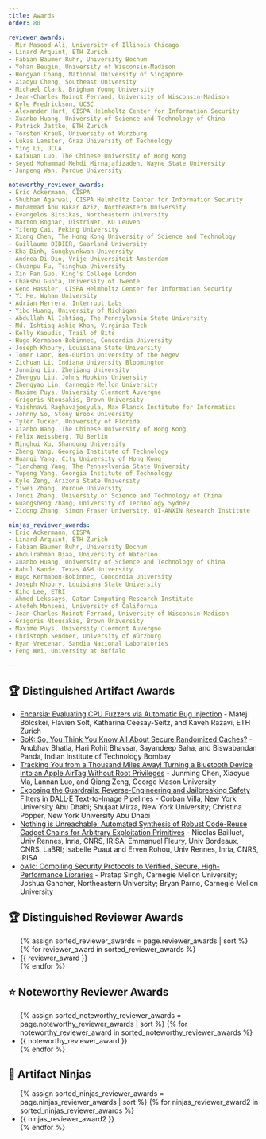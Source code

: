 ```yaml
---
title: Awards
order: 80

reviewer_awards:
- Mir Masood Ali, University of Illinois Chicago
- Linard Arquint, ETH Zurich
- Fabian Bäumer Ruhr, University Bochum
- Yohan Beugin, University of Wisconsin-Madison
- Hongyan Chang, National University of Singapore
- Xiaoyu Cheng, Southeast University
- Michael Clark, Brigham Young University
- Jean-Charles Noirot Ferrand, University of Wisconsin-Madison
- Kyle Fredrickson, UCSC
- Alexander Hart, CISPA Helmholtz Center for Information Security
- Xuanbo Huang, University of Science and Technology of China
- Patrick Jattke, ETH Zurich
- Torsten Krauß, University of Würzburg
- Lukas Lamster, Graz University of Technology
- Ying Li, UCLA
- Kaixuan Luo, The Chinese University of Hong Kong
- Seyed Mohammad Mehdi Mirnajafizadeh, Wayne State University
- Junpeng Wan, Purdue University

noteworthy_reviewer_awards:
- Eric Ackermann, CISPA
- Shubham Agarwal, CISPA Helmholtz Center for Information Security
- Muhammad Abu Bakar Aziz, Northeastern University
- Evangelos Bitsikas, Northeastern University
- Marton Bognar, DistriNet, KU Leuven
- Yifeng Cai, Peking University
- Xiang Chen, The Hong Kong University of Science and Technology
- Guillaume DIDIER, Saarland University
- Kha Dinh, Sungkyunkwan University
- Andrea Di Dio, Vrije Universiteit Amsterdam
- Chuanpu Fu, Tsinghua University
- Xin Fan Guo, King's College London
- Chakshu Gupta, University of Twente
- Keno Hassler, CISPA Helmholtz Center for Information Security
- Yi He, Wuhan University
- Adrian Herrera, Interrupt Labs
- Yibo Huang, University of Michigan
- Abdullah Al Ishtiaq, The Pennsylvania State University
- Md. Ishtiaq Ashiq Khan, Virginia Tech
- Kelly Kaoudis, Trail of Bits
- Hugo Kermabon-Bobinnec, Concordia University
- Joseph Khoury, Louisiana State University
- Tomer Laor, Ben-Gurion University of the Negev
- Zichuan Li, Indiana University Bloomington
- Junming Liu, Zhejiang University
- Zhengyu Liu, Johns Hopkins University
- Zhengyao Lin, Carnegie Mellon University
- Maxime Puys, University Clermont Auvergne
- Grigoris Ntousakis, Brown University
- Vaishnavi Raghavajosyula, Max Planck Institute for Informatics
- Johnny So, Stony Brook University
- Tyler Tucker, University of Florida
- Xianbo Wang, The Chinese University of Hong Kong
- Felix Weissberg, TU Berlin
- Minghui Xu, Shandong University
- Zheng Yang, Georgia Institute of Technology
- Huanqi Yang, City University of Hong Kong
- Tianchang Yang, The Pennsylvania State University
- Yupeng Yang, Georgia Institute of Technology
- Kyle Zeng, Arizona State University
- Yiwei Zhang, Purdue University
- Junqi Zhang, University of Science and Technology of China
- Guangsheng Zhang, University of Technology Sydney
- Zidong Zhang, Simon Fraser University, QI-ANXIN Research Institute

ninjas_reviewer_awards:
- Eric Ackermann, CISPA
- Linard Arquint, ETH Zurich
- Fabian Bäumer Ruhr, University Bochum
- Abdulrahman Diaa, University of Waterloo
- Xuanbo Huang, University of Science and Technology of China
- Rahul Kande, Texas A&M University
- Hugo Kermabon-Bobinnec, Concordia University
- Joseph Khoury, Louisiana State University
- Kiho Lee, ETRI
- Ahmed Lekssays, Qatar Computing Research Institute
- Atefeh Mohseni, University of California
- Jean-Charles Noirot Ferrand, University of Wisconsin-Madison
- Grigoris Ntousakis, Brown University
- Maxime Puys, University Clermont Auvergne
- Christoph Sendner, University of Würzburg
- Ryan Vrecenar, Sandia National Laboratories
- Feng Wei, University at Buffalo

---
```


## 🏆 Distinguished Artifact Awards

- [Encarsia: Evaluating CPU Fuzzers via Automatic Bug Injection](https://www.usenix.org/conference/usenixsecurity25/presentation/bolcskei) - Matej Bölcskei, Flavien Solt, Katharina Ceesay-Seitz, and Kaveh Razavi, ETH Zurich
- [SoK: So, You Think You Know All About Secure Randomized Caches?](https://www.usenix.org/conference/usenixsecurity25/presentation/bhatla) - Anubhav Bhatla, Hari Rohit Bhavsar, Sayandeep Saha, and Biswabandan Panda, Indian Institute of Technology Bombay
- [Tracking You from a Thousand Miles Away! Turning a Bluetooth Device into an Apple AirTag Without Root Privileges](https://www.usenix.org/conference/usenixsecurity25/presentation/chen-junming) - Junming Chen, Xiaoyue Ma, Lannan Luo, and Qiang Zeng, George Mason University
- [Exposing the Guardrails: Reverse-Engineering and Jailbreaking Safety Filters in DALL·E Text-to-Image Pipelines](https://www.usenix.org/conference/usenixsecurity25/presentation/villa) - Corban Villa, New York University Abu Dhabi; Shujaat Mirza, New York University; Christina Pöpper, New York University Abu Dhabi
- [Nothing is Unreachable: Automated Synthesis of Robust Code-Reuse Gadget Chains for Arbitrary Exploitation Primitives](https://www.usenix.org/conference/usenixsecurity25/presentation/bailluet) - Nicolas Bailluet, Univ Rennes, Inria, CNRS, IRISA; Emmanuel Fleury, Univ Bordeaux, CNRS, LaBRI; Isabelle Puaut and Erven Rohou, Univ Rennes, Inria, CNRS, IRISA
- [owlc: Compiling Security Protocols to Verified, Secure, High-Performance Libraries](https://www.usenix.org/conference/usenixsecurity25/presentation/singh) - Pratap Singh, Carnegie Mellon University; Joshua Gancher, Northeastern University; Bryan Parno, Carnegie Mellon University

## 🏆 Distinguished Reviewer Awards

<ul>
  {% assign sorted_reviewer_awards = page.reviewer_awards | sort %}
  {% for reviewer_award in sorted_reviewer_awards %}
    <li>{{ reviewer_award }}</li>
  {% endfor %}
</ul>

## ⭐ Noteworthy Reviewer Awards

<ul>
  {% assign sorted_noteworthy_reviewer_awards = page.noteworthy_reviewer_awards | sort %}
  {% for noteworthy_reviewer_award in sorted_noteworthy_reviewer_awards %}
    <li>{{ noteworthy_reviewer_award }}</li>
  {% endfor %}
</ul>

## 🥷 Artifact Ninjas

<ul>
  {% assign sorted_ninjas_reviewer_awards = page.ninjas_reviewer_awards | sort %}
  {% for ninjas_reviewer_award2 in sorted_ninjas_reviewer_awards %}
    <li>{{ ninjas_reviewer_award2 }}</li>
  {% endfor %}
</ul>

